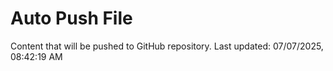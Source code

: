 # Auto Push File

Content that will be pushed to GitHub repository.
Last updated: 07/07/2025, 08:42:19 AM